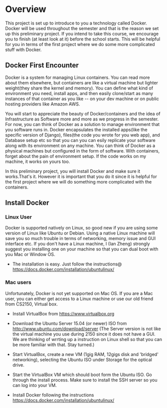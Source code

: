 Overview
========

This project is set up to introduce to you a technology called Docker.
Docker will be used throughout the semester and that is the reason we set up this preliminary project.
If you intend to take this course, we encourage you to finish (at least look at it) before the school starts.
This will be helpful for you in terms of the first project where we do some more complicated stuff with Docker.

Docker First Encounter
----------------------
Docker is a system for managing Linux containers. You can read more about them elsewhere, but containers are like a virtual machine but lighter weight(they share the kernel and memory). You can define what kind of environment you need, install apps, and then easily clone/start as many instances of that container as you like -- on your dev machine or on public hosting providers like Amazon AWS.

You will start to appreciate the beauty of Docker/containers and the idea of Infrastructure as Software more and more as we progress in the semester. For now, you can think of Docker as a solution to manage environment that you software runs in. Docker encapsulates the installed apps(like the specific version of Django), files(the code you wrote for you web app), and Database setup etc so that you can you can esily replicate your software along with its environment on any machine. You can think of Docker as a physical machines but configured in the form of software. With containers, forget about the pain of environment setup. If the code works on my machine, it works on yours too.

In this preliminary project, you will install Docker and make sure it works.That's it. However it is important that you do it since it is helpful for the first project where we will do something more complicated with the containers.

Install Docker
--------------
### Linux User
Docker is supported natively on Linux, so good new if you are using some version of Linux like Ubuntu or Debian. Using a native Linux machine will save you so much trouble in terms of networking, memory issue and GUI interface etc. If you don't have a Linux machine, I (Ian Zheng) strongly suggest you installing one on your machine so that you can dual boot with you Mac or Window OS.
- The installation is easy. Just follow the instructions@
  https://docs.docker.com/installation/ubuntulinux/

### Mac users
Unfortunately, Docker is not yet supported on Mac OS. If you are a Mac user, you can either get access to a Linux machine or use our old friend from CS2150, Virtual box.
- Install VirtualBox from https://www.virtualbox.org

- Download the Ubuntu Server 15.04 (or newer) ISO from
  http://www.ubuntu.com/download/server (The Server version is not like the virtual machine you use during 2150 since it does not have a GUI. We are thinking of wrrting up a instruction on Linux shell so that you can be more familiar with that. Stay turned.)

- Start VirtualBox, create a new VM (1gig RAM, 12gigs disk and 
  'bridged' networking), selecting the Ubuntu ISO under Storage for
  the optical drive.

- Start the VirtualBox VM which should boot form the Ubuntu ISO. Go
  through the install process. Make sure to install the SSH server so
  you can log into your VM. 

- Install Docker following the instructions
  https://docs.docker.com/installation/ubuntulinux/
